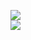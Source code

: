 [![](https://img.shields.io/badge/Made%20With-Github%20Spray-lightgrey.svg?style=for-the-badge&logo=github)](https://github.com/Annihil/github-spray#24526)  
[![](https://i.imgur.com/2DrTn0Z.gif)](https://github.com/Annihil/github-spray)